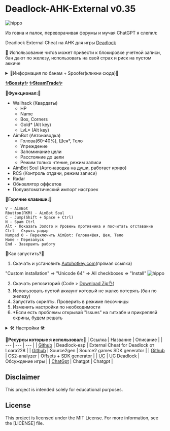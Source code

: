 # Deadlock-AHK-External v0.35

![hippo](https://i.imgur.com/2LV7HZV.jpeg)

Из говна и палок, переворачивая форумы и мучая ChatGPT я слепил:

Deadlock External Cheat на AHK для игры [Deadlock](https://store.steampowered.com/app/1422450/Deadlock/)

🙏 Использование читов может привести к блокировке учетной записи, бан дают по железу, использовать на свой страх и риск на пустом аккиче

<details>
<summary>💪Информация по банам + Spoofer(кликни сюда)💪</summary>

Информация актуальна на момент публикации (22.10.2024)

- Ручные жалобы
- Автоматически античит определяет меткость стрельбы(я пока не разгадал в чем секрет)

Бан дают по железу, выглядит это так: подаешь поиск(режимы: 12 игроков, 6vs6 игроки боты, 1vs11 игрок против ботов) и табличка "Вы навсегда заблокированы в этом режиме"

Правила:
- Бан никак не отображается в профиле и никак не отследить, проверить только подав поиск.
- Бан дается всем кому ты отправил гифт(лично я не проверял)
- Бан дается на аккаунт и на компьютер(*HWID BAN)
- Если зайти с забаненного компьютера на чистый аккаунт то тот будет мгновенно забанен(зайти в игру! не в стим)

План по разбану:
- Купить аккич на [Funpay](https://funpay.com/)
- Провести Spoofer`изацию [YouTube](https://www.youtube.com/watch?v=VPskGHjG-bA)
- Зайти на аккич и играть
- *Сгоревший аккаунт продать за пол цены на Funpay
- *Скрыть игру в списке стим(после бана), чтобы случайно не открыть

P.S. Габен не умеет делать античит и по сути используется анти смурфинг система из Dota2 с мгновенным применением бана, чистишь реестр, папки, меняешь ID. И бан PC снимается.
```
Если в кратце выжимка из видоса:
Закрыть стим
C:\Program Files (x86)\Steam

Удалить appcache
Удалить userdata
Удалить ssfn
Удалить \AppData\Local\Steam

Чистим реестр поиск по RegOrganizer

valve
steam
deadlock
project8
Citadel

TMAC.exe
Меняем мак адреса всего что можно

Меняем в реестре ID
machineGUID
https://www.guidgen.com/
HKEY_LOCAL_MACHINE\SOFTWARE\Microsoft\Cryptography
MachineGuid
4c14175a-ee16-47ba-b197-13372f911114

Меняем ид диска
Hwid Changer.exe
ee16-47ba

Перезагружаемся
```

</details>

[__✨Boosty✨__](https://boosty.to/kramar1337)
[__✨SteamTrade✨__](https://steamcommunity.com/tradeoffer/new/?partner=176456946&token=QbYR9jmE)

__🚀Функционал:🚀__

- Wallhack (Квардаты)
  + HP
  + Name
  + Box, Corners
  + Gold* (Alt key)
  + LvL* (Alt key)
- AimBot (Автонаводка)
  + Голова(60-40%), Шея*, Тело
  + Упреждение
  + Запоминание цели
  + Расстояние до цели
  + Режим только чтение, режим записи
- AimBot Soul (Автонаводка на души, работает криво)
- RCS (Контроль отдачи, режим записи)
- Radar
- Обновлятор оффсетов
- Полуавтоматический импорт настроек

:musical_keyboard:__Горячие клавиши:__:musical_keyboard:
```
V - AimBot
Rbutton(ПКМ) - AimBot Soul
C - Jump(Shift + Space + Ctrl)
N - Spam Ctrl
Alt - Показать Золото и Уровень противника и посчитать отставание
Ctrl - Скрыть радар
Numpad 0 - Переключить AimBot: Голова+Шея, Шея, Тело
Home - Перезапуск
End - Завершить работу
```

:memo:Как запустить?:memo:

1. Скачать и установить [Autohotkey.com](https://www.autohotkey.com/download/ahk-install.exe)(прямая ссылка)

"Custom installation" => "Unicode 64" => All checkboxes => "Install"
![hippo](https://media.giphy.com/media/LerrohpjasApOHH9G1/giphy.gif)

2. Скачать репозиторий (Code > [Download Zip👌](https://github.com/Kramar1337/Deadlock-AHK-External/archive/main.zip))
3. Использовать пустой аккаунт который не жалко потерять (бан по железу)
4. Запустить скрипты. Проверить в режиме песочницы
5. Изменить настройки по необходимости
6. *Если есть проблемы открывай "Issues" на гитхабе и прикрепляй скрины, будем решать

<details>
<summary>🛠️ Настройки 🛠️ </summary>
  
```
Или ПКМ по любому скрипту в трей меню => Edit Config
Или Открыть файл "Dk\data\config.ini"

[Settings]
; Настройки лаунчера 1337Flex.ahk
; Скрипт автоматически закроется - 0, скрипт будет работать - 1
RunDedCockKramAembut=1
RunDedCockKramAembutSous=1
RunDedCockKramMokros=1
RunDedCockKramRadur=1
RunDedCockKramRSC=1
RunDedCockKramXBox=1

;================================================================
; Настройки DedCock-KramMokros.ahk
; Shift + Space + Ctrl
key_jump=C
; Spam Ctrl
key_crouch=N

;================================================================
; Настройки AimBot DedCock-KramAembut.ahk
; Рассчитать упреждение
CalcPredictionAim=1
; Множитель упреждения
VelocityDiv=0.20
; При запоминании цели, если цель вышла из зоны захвата, больше *1.5 от диапазона, то терять цель - 1. Не терять цель никогда - 0
LegitCaptureRange=0
; Максимальная дистанция, расстояние в игре
MaxDistAim=150
; Клавиша aim
key_aim=V
; Переключить кости 1 - Голова и Шея рандомно 60/40%, 2 - Шея, 3 - Тело
key_HeadOrNeckOrBody=Numpad0
; Режим: 1-запись в память(чувствительность не регулируется), 0-только чтение
WriteMode=0
; 0.1 - 0.9	Чувствительность движения (только для WriteMode = 0)
sensitivity=0.6
; Допустимое расстояние до цели для остановки движения 1-2 пикселя (только для WriteMode = 0)
tolerance=0
; 150 Диапазон захвата пикселей
captureRange=150
; 0 для идеальной плавности в "WriteMode = 1" но жрет много CPU 8% в моем случае
SleepCpu=0
; 1 - кости из базы, 0 - выбрать самую верхнюю кость(промахи, например, поднятые руки выше уровня головы)
BoneMode=1
; 1 - Голова и Шея рандомно 60/40%, 2 - Шея, 3 - Тело
HeadOrNeckOrBody=1
; Цвет (0xAARRGGBB, прозрачность, красный, зеленый, синий)
circleColor=0x60FF0000
; Толщина контура
thickness=1

;================================================================
; Настройки AimBot Soul на души крипов DedCock-KramAembutSous.ahk
; Максимальная дистанция, расстояние в игре
MaxDistAimSoul=150
; Клавиша aim
soulkey_aim=Rbutton
; Режим: 1-запись в память, 0-только чтение
soulWriteMode=0
; 0.1 - 0.9	Чувствительность движения
soulsensitivity=0.5
; Допустимое расстояние до цели для остановки движения 1-2 пикселя
soultolerance=0
; 300 Диапазон захвата пикселей
soulcaptureRange=300
; 0 для идеальной плавности в "WriteMode = 1" но жрет много CPU
soulSleepCpu=1
; Цвет (0xAARRGGBB, прозрачность, красный, зеленый, синий)
soulcircleColor=0x60FFD800
; Толщина контура
soulthickness=1

;================================================================
; Настройки Esp DedCock-KramXBox.ahk
; Показывать текст
ESPShowText=1
; Показывать 1 - уголки, 0 - квадраты
LineOrRectangle=0
; Показывать NetWorth
ESPkey_NetWorthShow=Alt
; Team
ESPboxTeam=0
; Enemy
ESPboxEnemy=1
; рекомендую 20. для идеальной плавности 0
ESPSleepCpu=1
; показывать индексы костей для настройки DedCock-KramAembut.ahk
ESPboneDBGmode=0

;================================================================
; Настройки Radar DedCock-KramRadur.ahk
; Показывать NetWorth на радаре
key_NetWorthShow=Alt
; Скрыть радар
key_radarHide=Ctrl
; Использовать скрытие радара на "key_radarHide"
radarHidekey=1
; Отображать рамку
radarBoxEnable=0
; 0 - Указать размер радара вручную(экзотические мониторы), 1 - автоматически(для мониторов 16-9)
radarAutoMode=1
; X Y верхняя левая и X Y нижняя правая координата
radarTopLeftX=200
radarTopLeftY=200
radarBottomRightX=400
radarBottomRightY=400
; Показывать команду
radarShowTeam=1
; Показывать имя Team
radarShowNameTeam=0
; Показывать имя Enemy
radarShowNameEnemy=1
; 1 image 0 point
imageOrpoint=1
; Размер точки
pointSize=8
; Толщина обводки точки
borderSize=2
; Размер изображения на радаре	
imageSize=40
; Прозрачность изображения союзники
imageAlphaTeam=0.3
; Прозрачность изображения враги
imageAlphaEnemy=0.7
; Размер изображения в пикселях в свойствах	
imageSizeOrigin=128

```

</details>

__🔗Ресурсы которые я использовал:🔗__
| Ссылка | Название | Описание |
| --- | --- | --- |
| [Github](https://github.com/Loara228/deadlock-esp) | Deadlock-esp | External Cheat for Deadlock от Loara228 |
| [Github](https://github.com/neverlosecc/source2gen) | Source2gen | Source2 games SDK generator |
| [Github](https://a2x.github.io/cs2-analyzer/) | CS2-analyzer | Offsets + SDK generator |
| [UC](https://www.unknowncheats.me/forum/deadlock/639185-deadlock-reversal-structs-offsets.html) | UC Deadlock | Обсуждение игры |
| [ChatGpt](https://chatgpt.com) | Chatgpt | Chatgpt |

## Disclaimer 
This project is intended solely for educational purposes. 

## License

This project is licensed under the MIT License. For more information, see the [LICENSE] file.

